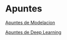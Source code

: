 # Apuntes

[Apuntes de Modelacion](https://donmatthiuz.github.io/Apuntes/Modelacion/Apunte)

[Apuntes de Deep Learning](https://donmatthiuz.github.io/Apuntes/DeepLearning/Apunte)
